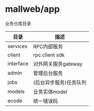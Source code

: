 # mallweb/app

业务仓库目录

| 目录 | 描述 |
| --------  | -------------- |
| services  | RPC内部服务    |
| client    | rpc client sdk |
| interface | 对外网关服务gateway  |
| admin     | 管理后台服务   |
| jobs      | (后台异步服务)任务队列 |
| models    | 业务实体model  |
| ecode     | 统一错误码     |
